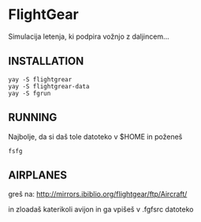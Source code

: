 # FlightGear

Simulacija letenja, ki podpira vožnjo z daljincem... 

## INSTALLATION

    yay -S flightgrear
    yay -S flightgrear-data
    yay -S fgrun

## RUNNING

Najbolje, da si daš tole datoteko v $HOME in poženeš 

    fsfg

## AIRPLANES

greš na:
http://mirrors.ibiblio.org/flightgear/ftp/Aircraft/

in zloadaš katerikoli avijon in ga vpišeš v .fgfsrc datoteko
